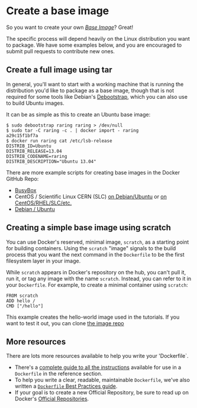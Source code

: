 <!--[metadata]>
+++
title = "Create a base image"
description = "How to create base images"
keywords = ["Examples, Usage, base image, docker, documentation,  examples"]
[menu.engine]
parent = "mn_use_engine"
+++
<![end-metadata]-->

# Create a base image

So you want to create your own [*Base Image*](../reference/glossary.md#base-image)? Great!

The specific process will depend heavily on the Linux distribution you
want to package. We have some examples below, and you are encouraged to
submit pull requests to contribute new ones.

## Create a full image using tar

In general, you'll want to start with a working machine that is running
the distribution you'd like to package as a base image, though that is
not required for some tools like Debian's
[Debootstrap](https://wiki.debian.org/Debootstrap), which you can also
use to build Ubuntu images.

It can be as simple as this to create an Ubuntu base image:

    $ sudo debootstrap raring raring > /dev/null
    $ sudo tar -C raring -c . | docker import - raring
    a29c15f1bf7a
    $ docker run raring cat /etc/lsb-release
    DISTRIB_ID=Ubuntu
    DISTRIB_RELEASE=13.04
    DISTRIB_CODENAME=raring
    DISTRIB_DESCRIPTION="Ubuntu 13.04"

There are more example scripts for creating base images in the Docker
GitHub Repo:

 - [BusyBox](https://github.com/docker/docker/blob/master/contrib/mkimage-busybox.sh)
 - CentOS / Scientific Linux CERN (SLC) [on Debian/Ubuntu](
   https://github.com/docker/docker/blob/master/contrib/mkimage-rinse.sh) or
   [on CentOS/RHEL/SLC/etc.](
   https://github.com/docker/docker/blob/master/contrib/mkimage-yum.sh)
 - [Debian / Ubuntu](
   https://github.com/docker/docker/blob/master/contrib/mkimage-debootstrap.sh)

## Creating a simple base image using scratch

You can use Docker's reserved, minimal image, `scratch`, as a starting point for building containers. Using the `scratch` "image" signals to the build process that you want the next command in the `Dockerfile` to be the first filesystem layer in your image.

While `scratch` appears in Docker's repository on the hub, you can't pull it, run it, or tag any image with the name `scratch`. Instead, you can refer to it in your `Dockerfile`. For example, to create a minimal container using `scratch`:

    FROM scratch
    ADD hello /
    CMD ["/hello"]

This example creates the hello-world image used in the tutorials.
If you want to test it out, you can clone [the image repo](https://github.com/docker-library/hello-world)


## More resources

There are lots more resources available to help you write your 'Dockerfile`.

* There's a [complete guide to all the instructions](../reference/builder.md) available for use in a `Dockerfile` in the reference section.
* To help you write a clear, readable, maintainable `Dockerfile`, we've also
written a [`Dockerfile` Best Practices guide](dockerfile_best-practices.md).
* If your goal is to create a new Official Repository, be sure to read up on Docker's [Official Repositories](https://docs.docker.com/docker-hub/official_repos/).
